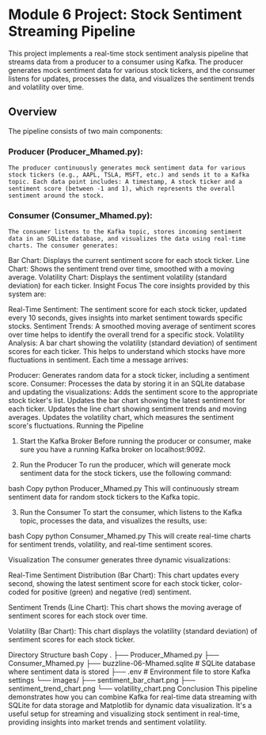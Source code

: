 # Module 6 Project: Stock Sentiment Streaming Pipeline
This project implements a real-time stock sentiment analysis pipeline that streams data from a producer to a consumer using Kafka. The producer generates mock sentiment data for various stock tickers, and the consumer listens for updates, processes the data, and visualizes the sentiment trends and volatility over time.

## Overview
The pipeline consists of two main components:

### Producer (Producer_Mhamed.py): 
    The producer continuously generates mock sentiment data for various stock tickers (e.g., AAPL, TSLA, MSFT, etc.) and sends it to a Kafka topic. Each data point includes: A timestamp, A stock ticker and a sentiment score (between -1 and 1), which represents the overall sentiment around the stock.
    
### Consumer (Consumer_Mhamed.py):
    The consumer listens to the Kafka topic, stores incoming sentiment data in an SQLite database, and visualizes the data using real-time charts. The consumer generates:

Bar Chart: Displays the current sentiment score for each stock ticker.
Line Chart: Shows the sentiment trend over time, smoothed with a moving average.
Volatility Chart: Displays the sentiment volatility (standard deviation) for each ticker.
Insight Focus
The core insights provided by this system are:

Real-Time Sentiment: The sentiment score for each stock ticker, updated every 10 seconds, gives insights into market sentiment towards specific stocks.
Sentiment Trends: A smoothed moving average of sentiment scores over time helps to identify the overall trend for a specific stock.
Volatility Analysis: A bar chart showing the volatility (standard deviation) of sentiment scores for each ticker. This helps to understand which stocks have more fluctuations in sentiment.
Each time a message arrives:

Producer: Generates random data for a stock ticker, including a sentiment score.
Consumer: Processes the data by storing it in an SQLite database and updating the visualizations:
Adds the sentiment score to the appropriate stock ticker's list.
Updates the bar chart showing the latest sentiment for each ticker.
Updates the line chart showing sentiment trends and moving averages.
Updates the volatility chart, which measures the sentiment score's fluctuations.
Running the Pipeline
1. Start the Kafka Broker
Before running the producer or consumer, make sure you have a running Kafka broker on localhost:9092.

2. Run the Producer
To run the producer, which will generate mock sentiment data for the stock tickers, use the following command:

bash
Copy
python Producer_Mhamed.py
This will continuously stream sentiment data for random stock tickers to the Kafka topic.

3. Run the Consumer
To start the consumer, which listens to the Kafka topic, processes the data, and visualizes the results, use:

bash
Copy
python Consumer_Mhamed.py
This will create real-time charts for sentiment trends, volatility, and real-time sentiment scores.

Visualization
The consumer generates three dynamic visualizations:

Real-Time Sentiment Distribution (Bar Chart): This chart updates every second, showing the latest sentiment score for each stock ticker, color-coded for positive (green) and negative (red) sentiment.


Sentiment Trends (Line Chart): This chart shows the moving average of sentiment scores for each stock over time.


Volatility (Bar Chart): This chart displays the volatility (standard deviation) of sentiment scores for each stock ticker.


Directory Structure
bash
Copy
.
├── Producer_Mhamed.py
├── Consumer_Mhamed.py
├── buzzline-06-Mhamed.sqlite  # SQLite database where sentiment data is stored
├── .env                      # Environment file to store Kafka settings
└── images/
    ├── sentiment_bar_chart.png
    ├── sentiment_trend_chart.png
    └── volatility_chart.png
Conclusion
This pipeline demonstrates how you can combine Kafka for real-time data streaming with SQLite for data storage and Matplotlib for dynamic data visualization. It's a useful setup for streaming and visualizing stock sentiment in real-time, providing insights into market trends and sentiment volatility.
